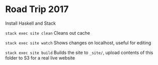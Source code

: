 # Road Trip 2017

Install Haskell and Stack

`stack exec site clean` Cleans out cache

`stack exec site watch` Shows changes on localhost, useful for editing

`stack exec site build` Builds the site to `_site/`, upload contents of this folder to S3 for a real live website
